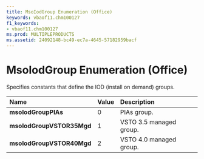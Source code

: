 ```yaml
---
title: MsoIodGroup Enumeration (Office)
keywords: vbaof11.chm100127
f1_keywords:
- vbaof11.chm100127
ms.prod: MULTIPLEPRODUCTS
ms.assetid: 24092148-bc49-ec7a-4645-57182959bacf
---
```



# MsoIodGroup Enumeration (Office)

Specifies constants that define the IOD (install on demand) groups.



|**Name**|**Value**|**Description**|
|:-----|:-----|:-----|
|**msoIodGroupPIAs**|0|PIAs group.|
|**msoIodGroupVSTOR35Mgd**|1|VSTO 3.5 managed group.|
|**msoIodGroupVSTOR40Mgd**|2|VSTO 4.0 managed group.|

